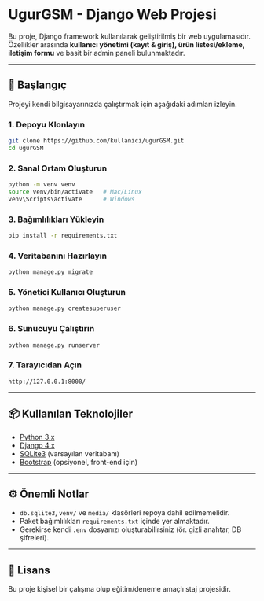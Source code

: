 # UgurGSM - Django Web Projesi

Bu proje, Django framework kullanılarak geliştirilmiş bir web uygulamasıdır.  
Özellikler arasında **kullanıcı yönetimi (kayıt & giriş), ürün listesi/ekleme, iletişim formu** ve basit bir admin paneli bulunmaktadır.  

---

## 🚀 Başlangıç

Projeyi kendi bilgisayarınızda çalıştırmak için aşağıdaki adımları izleyin.

### 1. Depoyu Klonlayın
```bash
git clone https://github.com/kullanici/ugurGSM.git
cd ugurGSM
```

### 2. Sanal Ortam Oluşturun
```bash
python -m venv venv
source venv/bin/activate   # Mac/Linux
venv\Scripts\activate      # Windows
```

### 3. Bağımlılıkları Yükleyin
```bash
pip install -r requirements.txt
```

### 4. Veritabanını Hazırlayın
```bash
python manage.py migrate
```

### 5. Yönetici Kullanıcı Oluşturun
```bash
python manage.py createsuperuser
```

### 6. Sunucuyu Çalıştırın
```bash
python manage.py runserver
```

### 7. Tarayıcıdan Açın
```
http://127.0.0.1:8000/
```

---

## 📦 Kullanılan Teknolojiler
- [Python 3.x](https://www.python.org/)  
- [Django 4.x](https://www.djangoproject.com/)  
- [SQLite3](https://www.sqlite.org/) (varsayılan veritabanı)  
- [Bootstrap](https://getbootstrap.com/) (opsiyonel, front-end için)  

---

## ⚙️ Önemli Notlar
- `db.sqlite3`, `venv/` ve `media/` klasörleri repoya dahil edilmemelidir.  
- Paket bağımlılıkları `requirements.txt` içinde yer almaktadır.  
- Gerekirse kendi `.env` dosyanızı oluşturabilirsiniz (ör. gizli anahtar, DB şifreleri).  

---


## 📜 Lisans
Bu proje kişisel bir çalışma olup eğitim/deneme amaçlı staj projesidir. 
